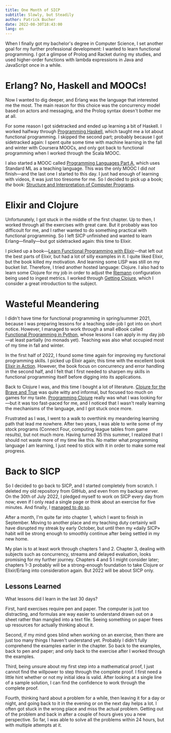 ```yaml
---
title: One Month of SICP
subtitle: Slowly, but Steadily
author: Patrick Bucher
date: 2022-08-30T18:43:00
lang: en
---
```


When I finally got my bachelor's degree in Computer Science, I set another goal
for my further professional development: I wanted to learn functional
programming. I got a glimpse of Prolog and Racket during my studies, and used
higher-order functions with lambda expressions in Java and JavaScript once in a
while.

# Erlang? No, Haskell and MOOCs!

Now I wanted to dig deeper, and Erlang was the language that interested me the
most. The main reason for this choice was the concurrency model based on actors
and messaging, and the Prolog syntax doesn't bother me at all.

For some reason I got sidetracked and ended up learning a bit of Haskell. I
worked halfway through [Programming
Haskell](https://www.cambridge.org/ch/academic/subjects/computer-science/programming-languages-and-applied-logic/programming-haskell-2nd-edition),
which taught me a lot about functional programming. I skipped the second part;
probably because I got sidetracked again: I spent quite some time with machine
learning in the fall and winter with Coursera MOOCs, and only got back to
functional programming when I worked through the Scala MOOC.

I also started a MOOC called [Programming Languages Part
A](https://www.coursera.org/learn/programming-languages), which uses Standard ML
as a teaching language. This was the only MOOC I did _not_ finish—and the last
one I started to this day. I just had enough of learning with videos, it was
just too tiresome for me. So I decided to pick up a book; _the_ book: [Structure
and Interpretation of Computer
Programs](https://mitpress.mit.edu/9780262510875/structure-and-interpretation-of-computer-programs/).

# Elixir and Clojure

Unfortunately, I got stuck in the middle of the first chapter. Up to then, I
worked through all the exercises with great care. But it probably was too
difficoult for me, and I rather wanted to do something practical with functional
programming. So I left SICP unfinished and wanted to learn Erlang—finally—but
got sidetracked again: this time to Elixir.

I picked up a book—[Learn Functional Programming with
Elixir](https://pragprog.com/titles/cdc-elixir/learn-functional-programming-with-elixir/)—that
left out the best parts of Elixir, but had a lot of silly examples in it. I
quite liked Elixir, but the book killed my motivation. And learning some LISP
was still on my bucket list. Therefore, I tried another hosted language:
Clojure. I also had to learn some Clojure for my job in order to adjust the
[Riemann](http://riemann.io/) configuration being used to ingest metrics. I
worked through [Getting
Clojure](https://pragprog.com/titles/roclojure/getting-clojure/), which I
consider a great introduction to the subject.

# Wasteful Meandering

I didn't have time for functional programming in spring/summer 2021, because I
was preparing lessons for a teaching side-job I got into on short notice.
However, I managed to work through a small eBook called [Functional Programming in
Python](https://leanpub.com/functionalprogramminginpython), whose lessons I can
apply in my day job—at least partially (no monads yet). Teaching was also what
occupied most of my time in fall and winter.

In the first half of 2022, I found some time again for improving my functional
programming skills. I picked up Elixir again; this time with the excellent book
[Elixir in
Action](https://www.manning.com/books/elixir-in-action-second-edition). However,
the book focus on concurrency and error handling in the second half, and I felt
that I first needed to sharpen my skills in functional programming itself before
digging into its applications.

Back to Clojure I was, and this time I bought a lot of literature. [Clojure for
the Brave and True](https://www.braveclojure.com/) was quite witty and informal,
but focused too much on games for my taste. [Programming
Clojure](https://pragprog.com/titles/shcloj3/programming-clojure-third-edition/)
really was what I was looking for—but it was too fast-paced for me, and I
noticed that I wasn't really learning the mechanisms of the language, and I got
stuck once more.

Frustrated as I was, I went to a walk to overthink my meandering learning path
that lead me nowhere. After two years, I was able to write some of my stock
programs (Connect Four, computing league tables from game results), but not much
more. Having turned 35 this summer, I realized that I should not waste more of
my time like this. No matter what programming language I am learning, I just
need to stick with it in order to make some real progress.

# Back to SICP

So I decided to go back to SICP, and I started completely from scratch. I
deleted my old repository from GitHub, and even from my backup server. On the
30th of July 2022, I pledged myself to work on SICP every day from now; even if
I only read a single page or think about an exercise for five minutes. And
finally, I [managed to do so](https://github.com/patrickbucher/sicp/blob/master/diary.md).

After a month, I'm quite far into chapter 1, which I want to finish in
September. Moving to another place and my teaching duty certainly will have
disrupted my streak by early October, but until then my «daily SICP» habit will
be strong enough to smoothly continue after being settled in my new home.

My plan is to at least work through chapters 1 and 2. Chapter 3, dealing with
subjects such as concurrency, streams and delayed evaluation, looks promising
for my further journey. Chapters 4 and 5 I might consider later; chapters 1-3
probably will be a strong-enough foundation to take Clojure or Elixir/Erlang
into consideration again. But 2022 will be about SICP only.

## Lessons Learned

What lessons did I learn in the last 30 days?

First, hard exercises require pen and paper. The computer is just too
distracting, and formulas are way easier to understand drawn out on a sheet
rather than mangled into a text file. Seeing something on paper frees up
resources for actually thinking about it.

Second, if my mind goes blind when working on an exercise, then there are just
too many things I haven't understand yet. Probably I didn't fully comprehend the
examples earlier in the chapter. So back to the examples, back to pen and paper;
and only back to the exercise after I worked through the examples.

Third, being unsure about my first step into a mathematical proof, I just cannot
find the willpower to step through the complete proof. I first need a little
hint whether or not my initial idea is valid. After looking at a single line of
a sample solution, I can find the confidence to work through the complete proof.

Fourth, thinking hard about a problem for a while, then leaving it for a day or
night, and going back to it in the evening or on the next day helps a lot. I
often got stuck in the wrong place and miss the actual problem. Getting out of
the problem and back in after a couple of hours gives you a new perspective. So
far, I was able to solve all the problems within 24 hours, but with multiple
attempts at it.
